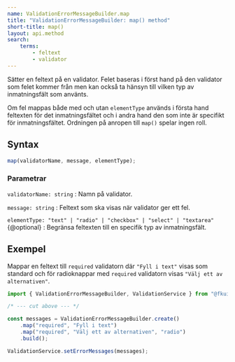 ```yaml
---
name: ValidationErrorMessageBuilder.map
title: "ValidationErrorMessageBuilder: map() method"
short-title: map()
layout: api.method
search:
    terms:
        - feltext
        - validator
---
```


Sätter en feltext på en validator.
Felet baseras i först hand på den validator som felet kommer från men kan också ta hänsyn till vilken typ av inmatningsfält som använts.

Om fel mappas både med och utan `elementType` används i första hand feltexten för det inmatningsfältet och i andra hand den som inte är specifikt för inmatningsfältet.
Ordningen på anropen till `map()` spelar ingen roll.

## Syntax

```ts nocompile nolint
map(validatorName, message, elementType);
```

### Parametrar

`validatorName: string`
: Namn på validator.

`message: string`
: Feltext som ska visas när validator ger ett fel.

`elementType: "text" | "radio" | "checkbox" | "select" | "textarea"` {@optional}
: Begränsa feltexten till en specifik typ av inmatningsfält.

## Exempel

Mappar en feltext till `required` validatorn där `"Fyll i text"` visas som standard och för radioknappar med `required` validatorn visas `"Välj ett av alternativen"`.

```ts
import { ValidationErrorMessageBuilder, ValidationService } from "@fkui/logic";

/* --- cut above --- */

const messages = ValidationErrorMessageBuilder.create()
    .map("required", "Fyll i text")
    .map("required", "Välj ett av alternativen", "radio")
    .build();

ValidationService.setErrorMessages(messages);
```
